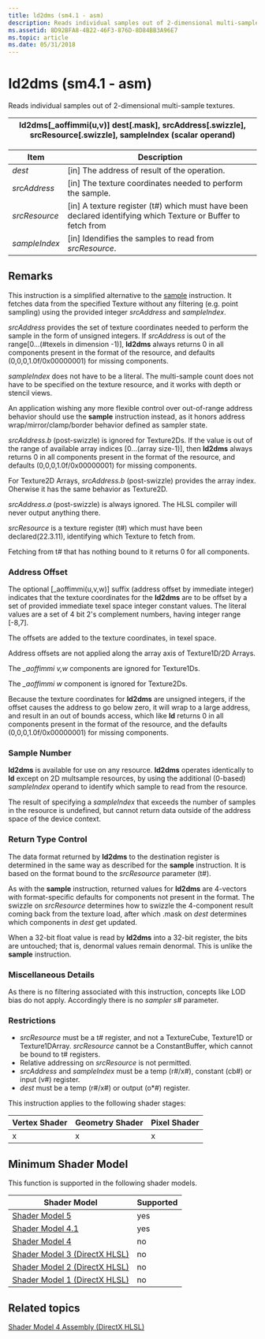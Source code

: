 ```yaml
---
title: ld2dms (sm4.1 - asm)
description: Reads individual samples out of 2-dimensional multi-sample textures.
ms.assetid: 8D92BFA8-4B22-46F3-876D-8D84BB3A96E7
ms.topic: article
ms.date: 05/31/2018
---
```


# ld2dms (sm4.1 - asm)

Reads individual samples out of 2-dimensional multi-sample textures.



| ld2dms\[\_aoffimmi(u,v)\] dest\[.mask\], srcAddress\[.swizzle\], srcResource\[.swizzle\], sampleIndex (scalar operand) |
|------------------------------------------------------------------------------------------------------------------------|



 



| Item                                                                                                               | Description                                                                                                                |
|--------------------------------------------------------------------------------------------------------------------|----------------------------------------------------------------------------------------------------------------------------|
| <span id="dest"></span><span id="DEST"></span>*dest*<br/>                                                    | \[in\] The address of result of the operation. <br/>                                                                 |
| <span id="srcAddress"></span><span id="srcaddress"></span><span id="SRCADDRESS"></span>*srcAddress*<br/>     | \[in\] The texture coordinates needed to perform the sample.<br/>                                                    |
| <span id="srcResource"></span><span id="srcresource"></span><span id="SRCRESOURCE"></span>*srcResource*<br/> | \[in\] A texture register (t\#) which must have been declared identifying which Texture or Buffer to fetch from<br/> |
| <span id="sampleIndex"></span><span id="sampleindex"></span><span id="SAMPLEINDEX"></span>*sampleIndex*<br/> | \[in\] Idendifies the samples to read from *srcResource*.<br/>                                                       |



 

## Remarks

This instruction is a simplified alternative to the [sample](sample--sm4---asm-.md) instruction. It fetches data from the specified Texture without any filtering (e.g. point sampling) using the provided integer *srcAddress* and *sampleIndex*.

*srcAddress* provides the set of texture coordinates needed to perform the sample in the form of unsigned integers. If *srcAddress* is out of the range\[0...(\#texels in dimension -1)\], **ld2dms** always returns 0 in all components present in the format of the resource, and defaults (0,0,0,1.0f/0x00000001) for missing components.

*sampleIndex* does not have to be a literal. The multi-sample count does not have to be specified on the texture resource, and it works with depth or stencil views.

An application wishing any more flexible control over out-of-range address behavior should use the **sample** instruction instead, as it honors address wrap/mirror/clamp/border behavior defined as sampler state.

*srcAddress.b* (post-swizzle) is ignored for Texture2Ds. If the value is out of the range of available array indices \[0...(array size-1)\], then **ld2dms** always returns 0 in all components present in the format of the resource, and defaults (0,0,0,1.0f/0x00000001) for missing components.

For Texture2D Arrays, *srcAddress.b* (post-swizzle) provides the array index. Oherwise it has the same behavior as Texture2D.

*srcAddress.a* (post-swizzle) is always ignored. The HLSL compiler will never output anything there.

*srcResource* is a texture register (t\#) which must have been declared(22.3.11), identifying which Texture to fetch from.

Fetching from t\# that has nothing bound to it returns 0 for all components.

### Address Offset

The optional \[\_aoffimmi(u,v,w)\] suffix (address offset by immediate integer) indicates that the texture coordinates for the **ld2dms** are to be offset by a set of provided immediate texel space integer constant values. The literal values are a set of 4 bit 2's complement numbers, having integer range \[-8,7\].

The offsets are added to the texture coordinates, in texel space.

Address offsets are not applied along the array axis of Texture1D/2D Arrays.

The *\_aoffimmi v,w* components are ignored for Texture1Ds.

The *\_aoffimmi w* component is ignored for Texture2Ds.

Because the texture coordinates for **ld2dms** are unsigned integers, if the offset causes the address to go below zero, it will wrap to a large address, and result in an out of bounds access, which like **ld** returns 0 in all components present in the format of the resource, and the defaults (0,0,0,1.0f/0x00000001) for missing components.

### Sample Number

**ld2dms** is available for use on any resource. **ld2dms** operates identically to **ld** except on 2D multsample resources, by using the additional (0-based) *sampleIndex* operand to identify which sample to read from the resource.

The result of specifying a *sampleIndex* that exceeds the number of samples in the resource is undefined, but cannot return data outside of the address space of the device context.

### Return Type Control

The data format returned by **ld2dms** to the destination register is determined in the same way as described for the **sample** instruction. It is based on the format bound to the *srcResource* parameter (t\#).

As with the **sample** instruction, returned values for **ld2dms** are 4-vectors with format-specific defaults for components not present in the format. The swizzle on *srcResource* determines how to swizzle the 4-component result coming back from the texture load, after which .mask on *dest* determines which components in *dest* get updated.

When a 32-bit float value is read by **ld2dms** into a 32-bit register, the bits are untouched; that is, denormal values remain denormal. This is unlike the **sample** instruction.

### Miscellaneous Details

As there is no filtering associated with this instruction, concepts like LOD bias do not apply. Accordingly there is no *sampler s\#* parameter.

### Restrictions

-   *srcResource* must be a t\# register, and not a TextureCube, Texture1D or Texture1DArray. *srcResource* cannot be a ConstantBuffer, which cannot be bound to t\# registers.
-   Relative addressing on *srcResource* is not permitted.
-   *srcAddress* and *sampleIndex* must be a temp (r\#/x\#), constant (cb\#) or input (v\#) register.
-   *dest* must be a temp (r\#/x\#) or output (o\*\#) register.

This instruction applies to the following shader stages:



| Vertex Shader | Geometry Shader | Pixel Shader |
|---------------|-----------------|--------------|
| x             | x               | x            |



 

## Minimum Shader Model

This function is supported in the following shader models.



| Shader Model                                              | Supported |
|-----------------------------------------------------------|-----------|
| [Shader Model 5](d3d11-graphics-reference-sm5.md)        | yes       |
| [Shader Model 4.1](dx-graphics-hlsl-sm4.md)              | yes       |
| [Shader Model 4](dx-graphics-hlsl-sm4.md)                | no        |
| [Shader Model 3 (DirectX HLSL)](dx-graphics-hlsl-sm3.md) | no        |
| [Shader Model 2 (DirectX HLSL)](dx-graphics-hlsl-sm2.md) | no        |
| [Shader Model 1 (DirectX HLSL)](dx-graphics-hlsl-sm1.md) | no        |



 

## Related topics

<dl> <dt>

[Shader Model 4 Assembly (DirectX HLSL)](dx-graphics-hlsl-sm4-asm.md)
</dt> </dl>

 

 






